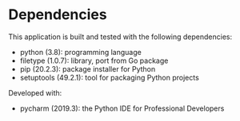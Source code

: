 # Dependencies

This application is built and tested with the following dependencies:

- python (3.8): programming language
- filetype (1.0.7): library, port from Go package
- pip (20.2.3): package installer for Python
- setuptools (49.2.1): tool for packaging Python projects

Developed with:

- pycharm (2019.3): the Python IDE for Professional Developers